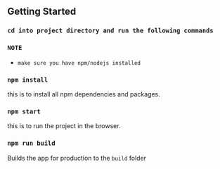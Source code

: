 ## Getting Started

### `cd into project directory and run the following commands`

### `NOTE` 
- `make sure you have npm/nodejs installed`

### `npm install`
this is to install all npm dependencies and packages.

### `npm start`
this is to run the project in the browser. 

### `npm run build`

Builds the app for production to the `build` folder
